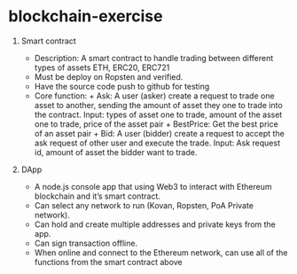 # blockchain-exercise

1. Smart contract
   - Description: A smart contract to handle trading between different types of assets ETH, ERC20, ERC721
   - Must be deploy on Ropsten and verified.
   - Have the source code push to github for testing
   - Core function: + Ask: A user (asker) create a request to trade one asset to another, sending the amount of asset they one to trade into the contract. Input: types of asset one to trade, amount of the asset one to trade, price of the asset pair + BestPrice: Get the best price of an asset pair + Bid: A user (bidder) create a request to accept the ask request of other user and execute the trade. Input: Ask request id, amount of asset the bidder want to trade.

2. DApp
   - A node.js console app that using Web3 to interact with Ethereum blockchain and it’s smart contract.
   - Can select any network to run (Kovan, Ropsten, PoA Private network).
   - Can hold and create multiple addresses and private keys from the app.
   - Can sign transaction offline.
   - When online and connect to the Ethereum network, can use all of the functions from the smart contract above
